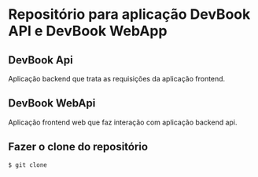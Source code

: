 <h1>Repositório para aplicação DevBook API e DevBook WebApp</h1>

## DevBook Api

<p>Aplicação backend que trata as requisições da aplicação frontend.</p>

## DevBook WebApi

<p>Aplicação frontend web que faz interação com aplicação backend api.</p>

## Fazer o clone do repositório

`$ git clone`

